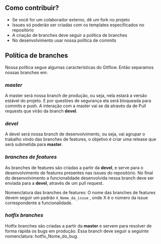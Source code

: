 ## Como contribuir?

* Se você for um colaborador externo, dê um fork no projeto
* Issues só poderão ser criadas com os templates especificados no repositório
* A criação de branches deve seguir a política de branches
* No desenvolvimento usar nossa política de commits

## Política de branches

Nossa política segue algumas características do Gitflow. Então separamos nossas branches em:

### *master*

A master será nossa branch de produção, ou seja, nela estará a versão estável do projeto. E por questões de segurança ela será bloqueada para commits e push. A interação com a master vai se dá através da de Pull requests que virão da branch **devel**.

### *devel*

A devel será nossa branch de desenvolvimento, ou seja, vai agrupar o trabalho vindo das branches de features, o objetivo é criar uma release que será submetida para **master**. 

### *branches de features*

As branches de features são criadas a partir da **devel**, e serve para o desenvolvimento de features presentes nas issues do repositório. No final do desenvolvimento a funcionalidade desenvolvida nessa branch deve ser enviada para a **devel**, através de um pull request.

Nomenclatura das branches de features:
	O nome das branches de features devem seguir um padrão `X_Nome_da_issue` , onde X é o número da issue correspondente a funcionalidade. 

### *hotfix branches* 

Hotfix branches são criadas a partir da **master** e servem para resolver de forma rápida os bugs em produção. Essa branch deve seguir a seguinte nomenclatura: hotfix_Nome_do_bug.
